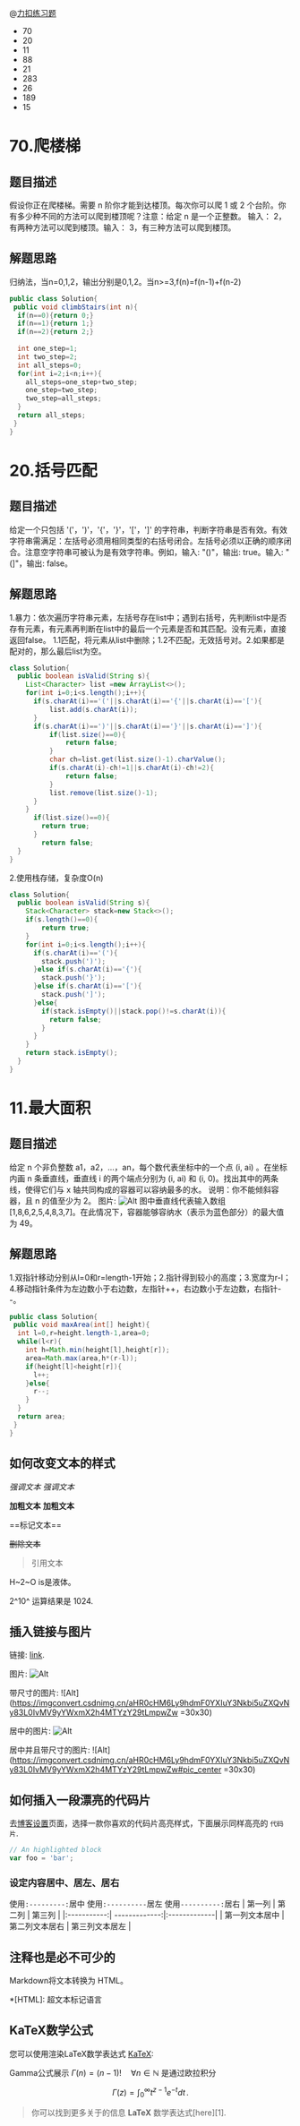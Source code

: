 @[力扣练习题](这里写自定义目录标题)

- 70
- 20
- 11
- 88
- 21
- 283
- 26
- 189
- 15
 
# 70.爬楼梯
## 题目描述

假设你正在爬楼梯。需要 n 阶你才能到达楼顶。每次你可以爬 1 或 2 个台阶。你有多少种不同的方法可以爬到楼顶呢？注意：给定 n 是一个正整数。
输入： 2，有两种方法可以爬到楼顶。输入： 3，有三种方法可以爬到楼顶。


## 解题思路
归纳法，当n=0,1,2，输出分别是0,1,2。当n>=3,f(n)=f(n-1)+f(n-2)
```java
public class Solution{
 public void climbStairs(int n){
  if(n==0){return 0;}
  if(n==1){return 1;}
  if(n==2){return 2;}
  
  int one_step=1;
  int two_step=2;
  int all_steps=0;
  for(int i=2;i<n;i++){
    all_steps=one_step+two_step;
    one_step=two_step;
    two_step=all_steps;
  }
  return all_steps;
 }
}
```

# 20.括号匹配
## 题目描述

给定一个只包括 '('，')'，'{'，'}'，'['，']' 的字符串，判断字符串是否有效。有效字符串需满足：左括号必须用相同类型的右括号闭合。左括号必须以正确的顺序闭合。注意空字符串可被认为是有效字符串。例如，输入: "()"，输出: true。输入: "(]"，输出: false。


## 解题思路
1.暴力：依次遍历字符串元素，左括号存在list中；遇到右括号，先判断list中是否存有元素，有元素再判断在list中的最后一个元素是否和其匹配。没有元素，直接返回false。
1.1匹配，将元素从list中删除；1.2不匹配，无效括号对。2.如果都是配对的，那么最后list为空。

```java
class Solution{
  public boolean isValid(String s){
    List<Character> list =new ArrayList<>();
    for(int i=0;i<s.length();i++){
      if(s.charAt(i)=='('||s.charAt(i)=='{'||s.charAt(i)=='['){
          list.add(s.charAt(i));
      }
      if(s.charAt(i)==')'||s.charAt(i)=='}'||s.charAt(i)==']'){
          if(list.size()==0){
              return false;
          }
          char ch=list.get(list.size()-1).charValue();
          if(s.charAt(i)-ch!=1||s.charAt(i)-ch!=2){
              return false;
          }
          list.remove(list.size()-1);
      }
    }
      if(list.size()==0){
        return true;
      }
        return false;
  }
}
```
2.使用栈存储，复杂度O(n)
```java
class Solution{
  public boolean isValid(String s){
    Stack<Character> stack=new Stack<>();
    if(s.length()==0){
        return true;
    }
    for(int i=0;i<s.length();i++){
      if(s.charAt(i)=='('){
        stack.push(')');
      }else if(s.charAt(i)=='{'){
        stack.push('}');
      }else if(s.charAt(i)=='['){
        stack.push(']');
      }else{
        if(stack.isEmpty()||stack.pop()!=s.charAt(i)){
          return false;
        }
      }
    }
    return stack.isEmpty();
  }
}

```
# 11.最大面积
## 题目描述

给定 n 个非负整数 a1，a2，...，an，每个数代表坐标中的一个点 (i, ai) 。在坐标内画 n 条垂直线，垂直线 i 的两个端点分别为 (i, ai) 和 (i, 0)。找出其中的两条线，使得它们与 x 轴共同构成的容器可以容纳最多的水。
说明：你不能倾斜容器，且 n 的值至少为 2。
图片: ![Alt](https://aliyun-lc-upload.oss-cn-hangzhou.aliyuncs.com/aliyun-lc-upload/uploads/2018/07/25/question_11.jpg)
图中垂直线代表输入数组 [1,8,6,2,5,4,8,3,7]。在此情况下，容器能够容纳水（表示为蓝色部分）的最大值为 49。
## 解题思路
1.双指针移动分别从l=0和r=length-1开始；2.指针得到较小的高度；3.宽度为r-l；4.移动指针条件为左边数小于右边数，左指针++，右边数小于左边数，右指针--。
```java
public class Solution{
 public void maxArea(int[] height){
  int l=0,r=height.length-1,area=0;
  while(l<r){
    int h=Math.min(height[l],height[r]);
    area=Math.max(area,h*(r-l));
    if(height[l]<height[r]){
      l++;
    }else{
      r--;
    }
  }
  return area;
 }
}
```
## 如何改变文本的样式

*强调文本* _强调文本_

**加粗文本** __加粗文本__

==标记文本==

~~删除文本~~

> 引用文本

H~2~O is是液体。

2^10^ 运算结果是 1024.

## 插入链接与图片

链接: [link](https://mp.csdn.net).

图片: ![Alt](https://imgconvert.csdnimg.cn/aHR0cHM6Ly9hdmF0YXIuY3Nkbi5uZXQvNy83L0IvMV9yYWxmX2h4MTYzY29tLmpwZw)

带尺寸的图片: ![Alt](https://imgconvert.csdnimg.cn/aHR0cHM6Ly9hdmF0YXIuY3Nkbi5uZXQvNy83L0IvMV9yYWxmX2h4MTYzY29tLmpwZw =30x30)

居中的图片: ![Alt](https://imgconvert.csdnimg.cn/aHR0cHM6Ly9hdmF0YXIuY3Nkbi5uZXQvNy83L0IvMV9yYWxmX2h4MTYzY29tLmpwZw#pic_center)

居中并且带尺寸的图片: ![Alt](https://imgconvert.csdnimg.cn/aHR0cHM6Ly9hdmF0YXIuY3Nkbi5uZXQvNy83L0IvMV9yYWxmX2h4MTYzY29tLmpwZw#pic_center =30x30)


## 如何插入一段漂亮的代码片

去[博客设置](https://mp.csdn.net/configure)页面，选择一款你喜欢的代码片高亮样式，下面展示同样高亮的 `代码片`.
```javascript
// An highlighted block
var foo = 'bar';
```


### 设定内容居中、居左、居右
使用`:---------:`居中
使用`:----------`居左
使用`----------:`居右
| 第一列       | 第二列         | 第三列        |
|:-----------:| -------------:|:-------------|
| 第一列文本居中 | 第二列文本居右  | 第三列文本居左 | 



##  注释也是必不可少的

Markdown将文本转换为 HTML。

*[HTML]:   超文本标记语言

## KaTeX数学公式

您可以使用渲染LaTeX数学表达式 [KaTeX](https://khan.github.io/KaTeX/):

Gamma公式展示 $\Gamma(n) = (n-1)!\quad\forall
n\in\mathbb N$ 是通过欧拉积分

$$
\Gamma(z) = \int_0^\infty t^{z-1}e^{-t}dt\,.
$$

> 你可以找到更多关于的信息 **LaTeX** 数学表达式[here][1].
